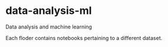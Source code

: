 # data-analysis-ml
Data analysis and machine learning

Each floder contains notebooks pertaining to a different dataset.
